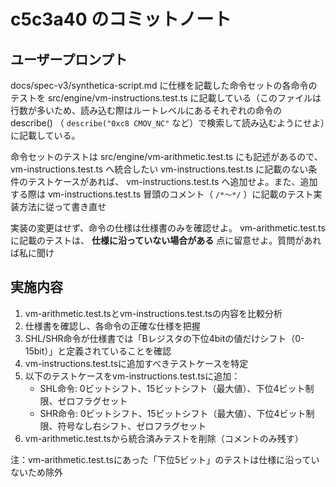 # c5c3a40 のコミットノート

## ユーザープロンプト

docs/spec-v3/synthetica-script.md に仕様を記載した命令セットの各命令のテストを src/engine/vm-instructions.test.ts に記載している（このファイルは行数が多いため、読み込む際はルートレベルにあるそれぞれの命令の describe() （ `describe("0xc8 CMOV_NC"` など）で検索して読み込むようにせよ）に記載している。

命令セットのテストは src/engine/vm-arithmetic.test.ts にも記述があるので、vm-instructions.test.ts へ統合したい
vm-instructions.test.ts に記載のない条件のテストケースがあれば、 vm-instructions.test.ts へ追加せよ。また、追加する際は vm-instructions.test.ts 冒頭のコメント（ `/*〜*/` ）に記載のテスト実装方法に従って書き直せ

実装の変更はせず、命令の仕様は仕様書のみを確認せよ。 vm-arithmetic.test.ts に記載のテストは、 **仕様に沿っていない場合がある** 点に留意せよ。質問があれば私に聞け

## 実施内容

1. vm-arithmetic.test.tsとvm-instructions.test.tsの内容を比較分析
2. 仕様書を確認し、各命令の正確な仕様を把握
3. SHL/SHR命令が仕様書では「Bレジスタの下位4bitの値だけシフト（0-15bit）」と定義されていることを確認
4. vm-instructions.test.tsに追加すべきテストケースを特定
5. 以下のテストケースをvm-instructions.test.tsに追加：
   - SHL命令: 0ビットシフト、15ビットシフト（最大値）、下位4ビット制限、ゼロフラグセット
   - SHR命令: 0ビットシフト、15ビットシフト（最大値）、下位4ビット制限、符号なし右シフト、ゼロフラグセット
6. vm-arithmetic.test.tsから統合済みテストを削除（コメントのみ残す）

注：vm-arithmetic.test.tsにあった「下位5ビット」のテストは仕様に沿っていないため除外
